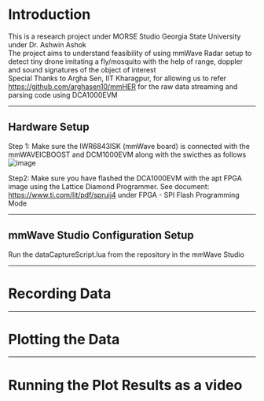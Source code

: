 
# Introduction
This is a research project under MORSE Studio Georgia State University under Dr. Ashwin Ashok<br/>
The project aims to understand feasibility of using mmWave Radar setup to detect tiny drone imitating a fly/mosquito with the help of range, doppler and sound signatures of the object of interest<br/>
Special Thanks to Argha Sen, IIT Kharagpur, for allowing us to refer https://github.com/arghasen10/mmHER for the raw data streaming and parsing code using DCA1000EVM<br/>

----------------------------------------------------------------------------
## Hardware Setup
Step 1: Make sure the IWR6843ISK (mmWave board) is connected with the mmWAVEICBOOST and DCM1000EVM along with the swicthes as follows
![image](https://github.com/pvdsan/mmWaveRadar_Experiments/assets/22724124/acc04876-b1de-4abf-a143-d167ecd64a09)


Step2: Make sure you have flashed the DCA1000EVM with the apt FPGA image using the Lattice Diamond Programmer. See document: https://www.ti.com/lit/pdf/spruij4 under FPGA - SPI Flash Programming Mode

--------------------------------------------------------------------------------------------------------

## mmWave Studio Configuration Setup
Run the dataCaptureScript.lua from the repository in the mmWave Studio


-----------------------------------------------------------------------------

# Recording Data

----------------------------------------------------------------------------

# Plotting the Data

----------------------------------------------------------------------------

# Running the Plot Results as a video






